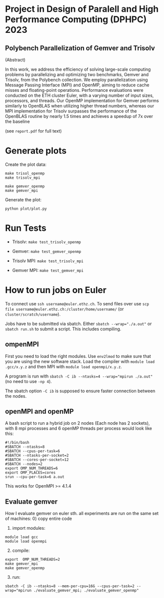 # Project in Design of Paralell and High Performance Computing (DPHPC) 2023
## Polybench Parallelization of Gemver and Trisolv

(Abstract) 

In this work, we address the efficiency of solving large-scale computing problems by parallelizing and optimizing two benchmarks, Gemver and Trisolv, from the Polybench collection. We employ parallelization using Message Passing Interface (MPI) and OpenMP, aiming to reduce cache misses and floating-point operations. Performance evaluations were conducted on the ETH cluster Euler, with a varying number of input sizes, processors, and threads. Our OpenMP implementation for Gemver performs similarly to OpenBLAS when utilizing higher thread numbers, whereas our MPI implementation for Trisolv surpasses the performance of the OpenBLAS routine by nearly 1.5 times and achieves a speedup of 7x over the baseline

(see `report.pdf` for full text)

# Generate plots

Create the plot data:
```
make trisol_openmp
make trisolv_mpi

make gemver_openmp
make gemver_mpi
```

Generate the plot:
```
python plot/plot.py
```

# Run Tests

- Trisolv:  `make test_trisolv_openmp`
- Gemver:  `make test_gemver_openmp`


- Trisolv MPI:  `make test_trisolv_mpi`
- Gemver MPI:  `make test_gemver_mpi`

# How to run jobs on Euler

To connect use ``ssh username@euler.ethz.ch``. To send files over use ``scp file username@euler.ethz.ch:/cluster/home/username/`` (or ``cluster/scratch/username``).

Jobs have to be submitted via sbatch. Either ``sbatch --wrap="./a.out"`` or ``sbatch run.sh`` to submit a script. This includes compiling.

## ompenMPI

First you need to load the right modules. Use ``env2lmod`` to make sure that you are using the new software stack. Load the compiler with ``module load .gcc/x.y.z`` and then MPI with ``module load openmpi/x.y.z``.

A program is run with ``sbatch -C ib --ntasks=4 --wrap="mpirun ./a.out"`` (no need to use ``-np 4``).

The sbatch option ``-C ib`` is supposed to ensure faster connection between the nodes.

## openMPI and openMP

A bash script to run a hybrid job on 2 nodes (Each node has 2 sockets), with 8 mpi processes and 6 openMP threads per process would look like this:
```
#!/bin/bash
#SBATCH --ntasks=8
#SBATCH --cpus-per-task=6
#SBATCH --ntasks-per-socket=2
#SBATCH --cores-per-socket=12
#SBATCH --nodes=2
export OMP_NUM_THREADS=6
export OMP_PLACES=cores
srun --cpu-per-task=6 a.out
```
This works for OpenMPI >= 4.1.4


## Evaluate gemver


How I evaluate gemver on euler sth. all experiments are run on the same set of machines:
0) copy entire code
1) import modules:
```
module load gcc
module load openmpi
```
2) compile: 
```
export  OMP_NUM_THREADS=2
make gemver_mpi
make gemver_openmp
```  
3) run:
```
sbatch -C ib --ntasks=8 --mem-per-cpu=16G --cpus-per-task=2 --wrap="mpirun ./evaluate_gemver_mpi; ./evaluate_gemver_openmp"
```  


